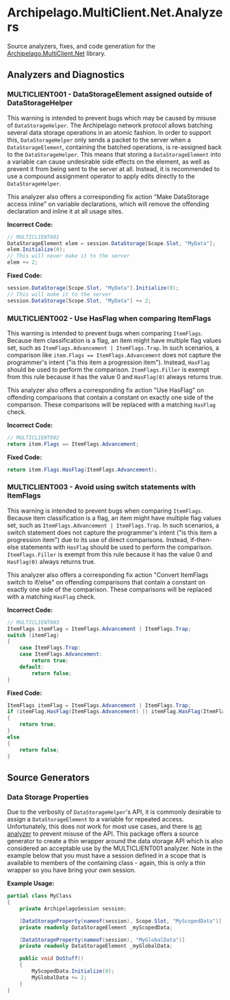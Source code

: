 # Archipelago.MultiClient.Net.Analyzers

Source analyzers, fixes, and code generation for the [Archipelago.MultiClient.Net](https://github.com/ArchipelagoMW/Archipelago.MultiClient.Net)
library.

## Analyzers and Diagnostics

### MULTICLIENT001 - DataStorageElement assigned outside of DataStorageHelper

This warning is intended to prevent bugs which may be caused by misuse of `DataStorageHelper`. The Archipelago
network protocol allows batching several data storage operations in an atomic fashion. In order to support this,
`DataStorageHelper` only sends a packet to the server when a `DataStorageElement`, containing the batched operations,
is re-assigned back to the `DataStorageHelper`. This means that storing a `DataStorageElement` into a variable can
cause undesirable side effects on the element, as well as prevent it from being sent to the server at all. Instead,
it is recommended to use a compound assignment operator to apply edits directly to the `DataStorageHelper`.

This analyzer also offers a corresponding fix action "Make DataStorage access inline" on variable declarations, which
will remove the offending declaration and inline it at all usage sites.

**Incorrect Code:**

```cs
// MULTICLIENT001
DataStorageElement elem = session.DataStorage[Scope.Slot, "MyData"];
elem.Initialize(0);
// This will never make it to the server
elem += 2;
```

**Fixed Code:**

```cs
session.DataStorage[Scope.Slot, "MyData"].Initialize(0);
// This will make it to the server
session.DataStorage[Scope.Slot, "MyData"] += 2;
```

### MULTICLIENT002 - Use HasFlag when comparing ItemFlags

This warning is intended to prevent bugs when comparing `ItemFlags`. Because item classification is a flag,
an item might have multiple flag values set, such as `ItemFlags.Advancement | ItemFlags.Trap`. In such scenarios,
a comparison like `item.Flags == ItemFlags.Advancement` does not capture the programmer's intent ("is this item
a progression item"). Instead, `HasFlag` should be used to perform the comparison. `ItemFlags.Filler` is exempt
from this rule because it has the value 0 and `HasFlag(0)` always returns true.

This analyzer also offers a corresponding fix action "Use HasFlag" on offending comparisons that contain a constant
on exactly one side of the comparison. These comparisons will be replaced with a matching `HasFlag` check.

**Incorrect Code:**

```cs
// MULTICLIENT002
return item.Flags == ItemFlags.Advancement;
```

**Fixed Code:**

```cs
return item.Flags.HasFlag(ItemFlags.Advancement);
```

### MULTICLIENT003 - Avoid using switch statements with ItemFlags

This warning is intended to prevent bugs when comparing `ItemFlags`. Because item classification is a flag,
an item might have multiple flag values set, such as `ItemFlags.Advancement | ItemFlags.Trap`. In such scenarios,
a switch statement does not capture the programmer's intent ("is this item a progression item") due to its use of
direct comparisons. Instead, if-then-else statements with `HasFlag` should be used to perform the comparison. 
`ItemFlags.Filler` is exempt from this rule because it has the value 0 and `HasFlag(0)` always returns true.

This analyzer also offers a corresponding fix action "Convert ItemFlags switch to if/else" on offending comparisons that contain a constant
on exactly one side of the comparison. These comparisons will be replaced with a matching `HasFlag` check.

**Incorrect Code:**

```cs
// MULTICLIENT003
ItemFlags itemFlag = ItemFlags.Advancement | ItemFlags.Trap;
switch (itemFlag)
{
    case ItemFlags.Trap:
    case ItemFlags.Advancement:
        return true;
    default:
        return false;
}
```

**Fixed Code:**

```cs
ItemFlags itemFlag = ItemFlags.Advancement | ItemFlags.Trap;
if (itemFlag.HasFlag(ItemFlags.Advancement) || itemFlag.HasFlag(ItemFlags.Trap))
{
    return true;
}
else
{
    return false;
}
```

## Source Generators

### Data Storage Properties

Due to the verbosity of `DataStorageHelper`'s API, it is commonly desirable to assign a `DataStorageElement` to a variable 
for repeated access. Unfortunately, this does not work for most use cases, and there is [an analyzer](#multiclient001---datastorageelement-assigned-outside-of-datastoragehelper)
to prevent misuse of the API. This package offers a source generator to create a thin wrapper around the data storage API
which is also considered an acceptable use by the MULTICLIENT001 analyzer. Note in the example below that you must have a
session defined in a scope that is available to members of the containing class - again, this is only a thin wrapper so you
have bring your own session.

**Example Usage:**

```cs
partial class MyClass
{
    private ArchipelagoSession session;

    [DataStorageProperty(nameof(session), Scope.Slot, "MyScopedData")]
    private readonly DataStorageElement _myScopedData;

    [DataStorageProperty(nameof(session), "MyGlobalData")]
    private readonly DataStorageElement _myGlobalData;

    public void DoStuff()
    {
        MyScopedData.Initialize(0);
        MyGlobalData += 2;
    }
}
```